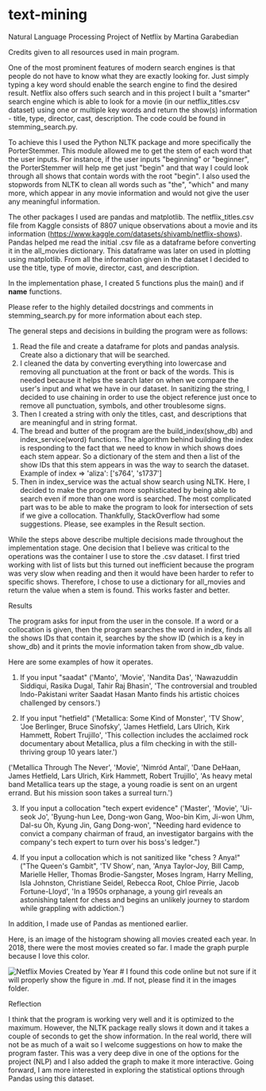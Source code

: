 # text-mining

Natural Language Processing Project of Netflix
by Martina Garabedian

Credits given to all resources used in main program.

One of the most prominent features of modern search engines is that people do not have to know what they are exactly looking for. Just simply typing a key word should enable the search engine to find the desired result. Netflix also offers such search and in this project I built a "smarter" search engine which is able to look for a movie (in our netflix_titles.csv dataset) using one or multiple key words and return the show(s) information - title, type, director, cast, description. The code could be found in stemming_search.py.

To achieve this I used the Python NLTK package and more specifically the PorterStemmer. This module allowed me to get the stem of each word that the user inputs. For instance, if the user inputs "beginning" or "beginner", the PorterStemmer will help me get just "begin" and that way I could look through all shows that contain words with the root "begin". I also used the stopwords from NLTK to clean all words such as "the", "which" and many more, which appear in any movie information and would not give the user any meaningful information. 

The other packages I used are pandas and matplotlib. The netflix_titles.csv file from Kaggle consists of 8807 unique observations about a movie and its information (https://www.kaggle.com/datasets/shivamb/netflix-shows). Pandas helped me read the initial .csv file as a dataframe before converting it in the all_movies dictionary. This dataframe was later on used in plotting using matplotlib. From all the information given in the dataset I decided to use the title, type of movie, director, cast, and description.

In the implementation phase, I created 5 functions plus the main() and if __name__ functions. 

Please refer to the highly detailed docstrings and comments in stemming_search.py for more information about each step.

The general steps and decisions in building the program were as follows:
1. Read the file and create a dataframe for plots and pandas analysis. Create also a dictionary that will be searched.
2. I cleaned the data by converting everything into lowercase and removing all punctuation at the front or back of the words. This is needed because it helps the search later on when we compare the user's input and what we have in our dataset. In sanitizing the string, I decided to use chaining in order to use the object reference just once to remove all punctuation, symbols, and other troublesome signs.
3. Then I created a string with only the titles, cast, and descriptions that are meaningful and in string format. 
4. The bread and butter of the program are the build_index(show_db) and index_service(word) functions. The algorithm behind building the index is responding to the fact that we need to know in which shows does each stem appear. So a dictionary of the stem and then a list of the show IDs that this stem appears in was the way to search the dataset. 
Example of index => 'aliza': ['s764', 's1737']
5. Then in index_service was the actual show search using NLTK. Here, I decided to make the program more sophisticated by being able to search even if more than one word is searched. The most complicated part was to be able to make the program to look for intersection of sets if we give a collocation. Thankfully, StackOverflow had some suggestions. Please, see examples in the Result section.

While the steps above describe multiple decisions made throughout the implementation stage. One decision that I believe was critical to the operations was the container I use to store the .csv dataset. I first tried working with list of lists but this turned out inefficient because the program was very slow when reading and then it would have been harder to refer to specific shows. Therefore, I chose to use a dictionary for all_movies and return the value when a stem is found. This works faster and better. 

Results

The program asks for input from the user in the console. If a word or a collocation is given, then the program searches the word in index, finds all the shows IDs that contain it, searches by the show ID (which is a key in show_db) and it prints the movie information taken from show_db value. 

Here are some examples of how it operates.
1. If you input "saadat"
('Manto', 'Movie', 'Nandita Das', 'Nawazuddin Siddiqui, Rasika Dugal, Tahir Raj Bhasin', 'The controversial and troubled Indo-Pakistani writer Saadat Hasan Manto finds his artistic choices challenged by censors.')

2. If you input "hetfield"
('Metallica: Some Kind of Monster', 'TV Show', 'Joe Berlinger, Bruce Sinofsky', 'James Hetfield, Lars Ulrich, Kirk Hammett, Robert Trujillo', 'This collection includes the acclaimed rock documentary about Metallica, plus a film checking in with the still-thriving group 10 years later.')

('Metallica Through The Never', 'Movie', 'Nimród Antal', 'Dane DeHaan, James Hetfield, Lars Ulrich, Kirk Hammett, Robert Trujillo', 'As heavy metal band Metallica tears up the stage, a young roadie is sent on an urgent errand. But his mission soon takes a surreal turn.')

3. If you input a collocation "tech expert evidence"
('Master', 'Movie', 'Ui-seok Jo', 'Byung-hun Lee, Dong-won Gang, Woo-bin Kim, Ji-won Uhm, Dal-su Oh, Kyung Jin, Gang Dong-won', "Needing hard evidence to convict a company chairman of fraud, an investigator bargains with the company's tech expert to turn over his boss's ledger.")

4. If you input a collocation which is not sanitized like "chess ? Anya!"
("The Queen's Gambit", 'TV Show', nan, 'Anya Taylor-Joy, Bill Camp, Marielle Heller, Thomas Brodie-Sangster, Moses Ingram, Harry Melling, Isla Johnston, Christiane Seidel, Rebecca Root, Chloe Pirrie, Jacob Fortune-Lloyd', 'In a 1950s orphanage, a young girl reveals an astonishing talent for chess and begins an unlikely journey to stardom while grappling with addiction.')

In addition, I made use of Pandas as mentioned earlier.

Here, is an image of the histogram showing all movies created each year. In 2018, there were the most movies created so far. I made the graph purple because I love this color. 

![Netflix Movies Created by Year](Figure_1.png) # I found this code online but not sure if it will properly show the figure in .md. If not, please find it in the images folder.

Reflection

I think that the program is working very well and it is optimized to the maximum. However, the NLTK package really slows it down and it takes a couple of seconds to get the show information. In the real world, there will not be as much of a wait so I welcome suggestions on how to make the program faster. This was a very deep dive in one of the options for the project (NLP) and I also added the graph to make it more interactive. Going forward, I am more interested in exploring the statistical options through Pandas using this dataset. 